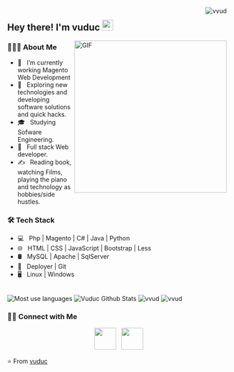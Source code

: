 <img src="https://komarev.com/ghpvc/?username=vvud&label=Profile%20views&color=0e75b6&style=flat" alt="vvud" style="float:right;" />
<h2> Hey there! I'm vuduc <img src="https://github.com/vvud/vvud/blob/master/images/hi.gif" width="25"></h2>
<img align="right" alt="GIF" src="https://github.com/vvud/vvud/blob/master/images/vtearit.gif" width="350"/>

<h3> 👨🏻‍💻 About Me </h3>

- 🔭 &nbsp; I’m currently working Magento Web Development
- 🤔 &nbsp; Exploring new technologies and developing software solutions and quick hacks.
- 🎓 &nbsp; Studying Sofware Engineering.
- 💼 &nbsp; Full stack Web developer.
- ✍️ &nbsp; Reading book, watching Films, playing the piano and technology as hobbies/side hustles.

<h3>🛠 Tech Stack</h3>

- 💻 &nbsp; Php | Magento | C# | Java | Python  
- 🌐 &nbsp; HTML | CSS | JavaScript | Bootstrap | Less 
- 🛢 &nbsp; MySQL | Apache | SqlServer
- 🔧 &nbsp; Deployer | Git
- 🖥 &nbsp; Linux | Windows

<br>

<img align="center" src="https://github-readme-stats.vercel.app/api/top-langs/?username=vvud&layout=compact&text_color=daf7dc&bg_color=222222" alt="Most use languages">

<img align="center" src="https://github-readme-stats.vercel.app/api?username=vvud&include_all_commits=true&count_private=true&show_icons=true&line_height=20&theme=gruvbox" alt="Vuduc Github Stats">
<img align="center" src="https://github-readme-streak-stats.herokuapp.com/?user=vvud&" alt="vvud" />
<img align="center" src="https://github-profile-trophy.vercel.app/?username=vvud" alt="vvud" />

<h3> 🤝🏻 Connect with Me </h3>

<p align="center">
  &nbsp; <a href="https://join.skype.com/invite/tpfK8Fin7cw6" target="_blank" rel="noopener noreferrer"><img src="https://img.icons8.com/plasticine/100/000000/skype.png" width="50" /></a>   
&nbsp; <a href="mailto:vuongvuduc.se@gmail.com" target="_blank" rel="noopener noreferrer"><img src="https://img.icons8.com/plasticine/100/000000/gmail.png"  width="50" /></a>
</p>

⭐️ From [vuduc](https://github.com/vvud)
<!---
vvud/vvud is a ✨ special ✨ repository because its `README.md` (this file) appears on your GitHub profile.
You can click the Preview link to take a look at your changes.
--->
